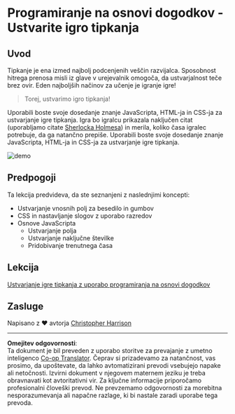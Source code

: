 <!--
CO_OP_TRANSLATOR_METADATA:
{
  "original_hash": "957547b822c40042e07d591c4fbfde4f",
  "translation_date": "2025-08-27T22:55:33+00:00",
  "source_file": "4-typing-game/README.md",
  "language_code": "sl"
}
-->
# Programiranje na osnovi dogodkov - Ustvarite igro tipkanja

## Uvod

Tipkanje je ena izmed najbolj podcenjenih veščin razvijalca. Sposobnost hitrega prenosa misli iz glave v urejevalnik omogoča, da ustvarjalnost teče brez ovir. Eden najboljših načinov za učenje je igranje igre!

> Torej, ustvarimo igro tipkanja!

Uporabili boste svoje dosedanje znanje JavaScripta, HTML-ja in CSS-ja za ustvarjanje igre tipkanja. Igra bo igralcu prikazala naključen citat (uporabljamo citate [Sherlocka Holmesa](https://en.wikipedia.org/wiki/Sherlock_Holmes)) in merila, koliko časa igralec potrebuje, da ga natančno prepiše. Uporabili boste svoje dosedanje znanje JavaScripta, HTML-ja in CSS-ja za ustvarjanje igre tipkanja.

![demo](../../../4-typing-game/images/demo.gif)

## Predpogoji

Ta lekcija predvideva, da ste seznanjeni z naslednjimi koncepti:

- Ustvarjanje vnosnih polj za besedilo in gumbov
- CSS in nastavljanje slogov z uporabo razredov
- Osnove JavaScripta
  - Ustvarjanje polja
  - Ustvarjanje naključne številke
  - Pridobivanje trenutnega časa

## Lekcija

[Ustvarjanje igre tipkanja z uporabo programiranja na osnovi dogodkov](./typing-game/README.md)

## Zasluge

Napisano z ♥️ avtorja [Christopher Harrison](http://www.twitter.com/geektrainer)

---

**Omejitev odgovornosti**:  
Ta dokument je bil preveden z uporabo storitve za prevajanje z umetno inteligenco [Co-op Translator](https://github.com/Azure/co-op-translator). Čeprav si prizadevamo za natančnost, vas prosimo, da upoštevate, da lahko avtomatizirani prevodi vsebujejo napake ali netočnosti. Izvirni dokument v njegovem maternem jeziku je treba obravnavati kot avtoritativni vir. Za ključne informacije priporočamo profesionalni človeški prevod. Ne prevzemamo odgovornosti za morebitna nesporazumevanja ali napačne razlage, ki bi nastale zaradi uporabe tega prevoda.